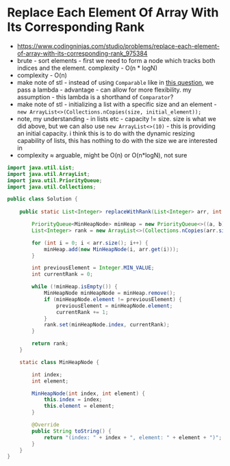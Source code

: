 # Replace Each Element Of Array With Its Corresponding Rank

- https://www.codingninjas.com/studio/problems/replace-each-element-of-array-with-its-corresponding-rank_975384
- brute - sort elements - first we need to form a node which tracks both indices and the element. complexity - O(n * logN)
- complexity - O(n)
- make note of stl - instead of using `Comparable` like in [this question](./Merge%20K%20Sorted%20Arrays.md), we pass a lambda - advantage - can allow for more flexibility. my assumption - this lambda is a shorthand of `Comparator`?
- make note of stl - initializing a list with a specific size and an element - `new ArrayList<>(Collections.nCopies(size, initial_element));`
- note, my understanding - in lists etc - capacity != size. size is what we did above, but we can also use `new ArrayList<>(10)` - this is providing an initial capacity. i think this is to do with the dynamic resizing capability of lists, this has nothing to do with the size we are interested in
- complexity ≈ arguable, might be O(n) or O(n*logN), not sure

```java
import java.util.List;
import java.util.ArrayList;
import java.util.PriorityQueue;
import java.util.Collections;

public class Solution {
    
    public static List<Integer> replaceWithRank(List<Integer> arr, int n) {

        PriorityQueue<MinHeapNode> minHeap = new PriorityQueue<>((a, b) -> a.element - b.element);
        List<Integer> rank = new ArrayList<>(Collections.nCopies(arr.size(), -1));

        for (int i = 0; i < arr.size(); i++) {
            minHeap.add(new MinHeapNode(i, arr.get(i)));
        }

        int previousElement = Integer.MIN_VALUE;
        int currentRank = 0;

        while (!minHeap.isEmpty()) {
            MinHeapNode minHeapNode = minHeap.remove();
            if (minHeapNode.element != previousElement) {
                previousElement = minHeapNode.element;
                currentRank += 1;
            }
            rank.set(minHeapNode.index, currentRank);
        }

        return rank;
    }

    static class MinHeapNode {

        int index;
        int element;

        MinHeapNode(int index, int element) {
            this.index = index;
            this.element = element;
        }

        @Override
        public String toString() {
            return "(index: " + index + ", element: " + element + ")";
        }
    }
}
```
